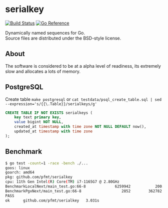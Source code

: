 # serialkey

[![Build Status](https://cloud.drone.io/api/badges/pfmt/serialkey/status.svg)](https://cloud.drone.io/pfmt/serialkey)
[![Go Reference](https://pkg.go.dev/badge/github.com/pfmt/serialkey.svg)](https://pkg.go.dev/github.com/pfmt/serialkey)

Dynamically named sequences for Go.  
Source files are distributed under the BSD-style license.

## About

The software is considered to be at a alpha level of readiness,
its extremely slow and allocates a lots of memory.

## PostgreSQL

Create table `make postgresql` or
`cat testdata/psql_create_table.sql | sed --expression='s/{{\.Table}}/serialkeys/g'`

```sql
CREATE TABLE IF NOT EXISTS serialkeys (
    key text primary key,
    value bigint NOT NULL,
    created_at timestamp with time zone NOT NULL DEFAULT now(),
    updated_at timestamp with time zone
);
```

## Benchmark

```sh
$ go test -count=1 -race -bench ./...
goos: linux
goarch: amd64
pkg: github.com/pfmt/serialkey
cpu: 11th Gen Intel(R) Core(TM) i7-1165G7 @ 2.80GHz
BenchmarkLocalNext/main_test.go:66-8         	 6259942	       200.5 ns/op
BenchmarkPgxNext/main_test.go:66-8           	    2852	    362782 ns/op
PASS
ok  	github.com/pfmt/serialkey	3.031s
```
